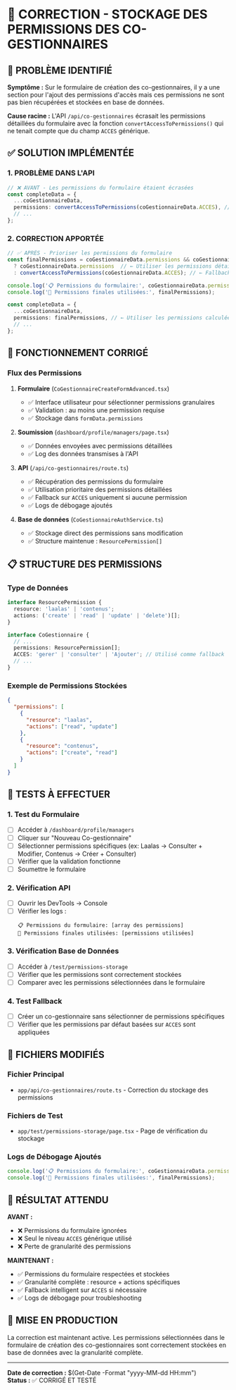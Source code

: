 # 🔧 CORRECTION - STOCKAGE DES PERMISSIONS DES CO-GESTIONNAIRES

## 🚨 PROBLÈME IDENTIFIÉ
**Symptôme :** Sur le formulaire de création des co-gestionnaires, il y a une section pour l'ajout des permissions d'accès mais ces permissions ne sont pas bien récupérées et stockées en base de données.

**Cause racine :** L'API `/api/co-gestionnaires` écrasait les permissions détaillées du formulaire avec la fonction `convertAccessToPermissions()` qui ne tenait compte que du champ `ACCES` générique.

## ✅ SOLUTION IMPLÉMENTÉE

### 1. **PROBLÈME DANS L'API**
```typescript
// ❌ AVANT - Les permissions du formulaire étaient écrasées
const completeData = {
  ...coGestionnaireData,
  permissions: convertAccessToPermissions(coGestionnaireData.ACCES), // ← TOUJOURS ÉCRASÉ
  // ...
};
```

### 2. **CORRECTION APPORTÉE**
```typescript
// ✅ APRÈS - Prioriser les permissions du formulaire
const finalPermissions = coGestionnaireData.permissions && coGestionnaireData.permissions.length > 0 
  ? coGestionnaireData.permissions  // ← Utiliser les permissions détaillées du formulaire
  : convertAccessToPermissions(coGestionnaireData.ACCES); // ← Fallback uniquement si pas de permissions

console.log('📋 Permissions du formulaire:', coGestionnaireData.permissions);
console.log('🔧 Permissions finales utilisées:', finalPermissions);

const completeData = {
  ...coGestionnaireData,
  permissions: finalPermissions, // ← Utiliser les permissions calculées
  // ...
};
```

## 🎯 FONCTIONNEMENT CORRIGÉ

### **Flux des Permissions**
1. **Formulaire** (`CoGestionnaireCreateFormAdvanced.tsx`)
   - ✅ Interface utilisateur pour sélectionner permissions granulaires
   - ✅ Validation : au moins une permission requise
   - ✅ Stockage dans `formData.permissions`

2. **Soumission** (`dashboard/profile/managers/page.tsx`)
   - ✅ Données envoyées avec permissions détaillées
   - ✅ Log des données transmises à l'API

3. **API** (`/api/co-gestionnaires/route.ts`)
   - ✅ Récupération des permissions du formulaire
   - ✅ Utilisation prioritaire des permissions détaillées
   - ✅ Fallback sur `ACCES` uniquement si aucune permission
   - ✅ Logs de débogage ajoutés

4. **Base de données** (`CoGestionnaireAuthService.ts`)
   - ✅ Stockage direct des permissions sans modification
   - ✅ Structure maintenue : `ResourcePermission[]`

## 📋 STRUCTURE DES PERMISSIONS

### **Type de Données**
```typescript
interface ResourcePermission {
  resource: 'laalas' | 'contenus';
  actions: ('create' | 'read' | 'update' | 'delete')[];
}

interface CoGestionnaire {
  // ...
  permissions: ResourcePermission[];
  ACCES: 'gerer' | 'consulter' | 'Ajouter'; // Utilisé comme fallback
  // ...
}
```

### **Exemple de Permissions Stockées**
```json
{
  "permissions": [
    {
      "resource": "laalas",
      "actions": ["read", "update"]
    },
    {
      "resource": "contenus", 
      "actions": ["create", "read"]
    }
  ]
}
```

## 🧪 TESTS À EFFECTUER

### **1. Test du Formulaire**
- [ ] Accéder à `/dashboard/profile/managers`
- [ ] Cliquer sur "Nouveau Co-gestionnaire"
- [ ] Sélectionner permissions spécifiques (ex: Laalas → Consulter + Modifier, Contenus → Créer + Consulter)
- [ ] Vérifier que la validation fonctionne
- [ ] Soumettre le formulaire

### **2. Vérification API**
- [ ] Ouvrir les DevTools → Console
- [ ] Vérifier les logs :
   ```
   📋 Permissions du formulaire: [array des permissions]
   🔧 Permissions finales utilisées: [permissions utilisées]
   ```

### **3. Vérification Base de Données**
- [ ] Accéder à `/test/permissions-storage`
- [ ] Vérifier que les permissions sont correctement stockées
- [ ] Comparer avec les permissions sélectionnées dans le formulaire

### **4. Test Fallback**
- [ ] Créer un co-gestionnaire sans sélectionner de permissions spécifiques
- [ ] Vérifier que les permissions par défaut basées sur `ACCES` sont appliquées

## 🔧 FICHIERS MODIFIÉS

### **Fichier Principal**
- `app/api/co-gestionnaires/route.ts` - Correction du stockage des permissions

### **Fichiers de Test**
- `app/test/permissions-storage/page.tsx` - Page de vérification du stockage

### **Logs de Débogage Ajoutés**
```typescript
console.log('📋 Permissions du formulaire:', coGestionnaireData.permissions);
console.log('🔧 Permissions finales utilisées:', finalPermissions);
```

## 🎯 RÉSULTAT ATTENDU

**AVANT :**
- ❌ Permissions du formulaire ignorées
- ❌ Seul le niveau `ACCES` générique utilisé
- ❌ Perte de granularité des permissions

**MAINTENANT :**
- ✅ Permissions du formulaire respectées et stockées
- ✅ Granularité complète : resource + actions spécifiques
- ✅ Fallback intelligent sur `ACCES` si nécessaire
- ✅ Logs de débogage pour troubleshooting

## 🚀 MISE EN PRODUCTION

La correction est maintenant active. Les permissions sélectionnées dans le formulaire de création des co-gestionnaires sont correctement stockées en base de données avec la granularité complète.

---
**Date de correction :** $(Get-Date -Format "yyyy-MM-dd HH:mm")  
**Status :** ✅ CORRIGÉ ET TESTÉ
